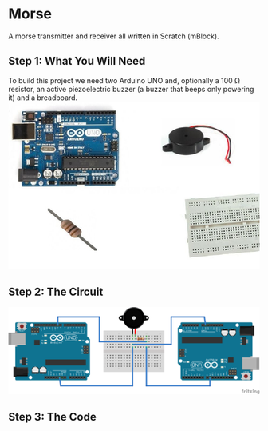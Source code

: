 # Morse
A morse transmitter and receiver all written in Scratch (mBlock).
## Step 1: What You Will Need
To build this project we need two Arduino UNO and, optionally a 100 Ω resistor, an active piezoelectric buzzer (a buzzer that beeps only powering it) and a breadboard.
![BOM](bom.jpg "BOM")
## Step 2: The Circuit
![The circuit](morse.png "The circuit")
## Step 3: The Code
